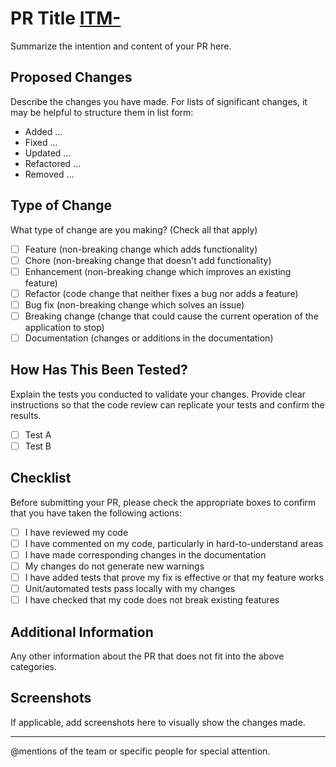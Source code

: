 # PR Title [ITM-](https://project-william.atlassian.net/browse/ITM-)

Summarize the intention and content of your PR here.

## Proposed Changes

Describe the changes you have made. For lists of significant changes, it may be helpful to structure them in list form:

- Added ...
- Fixed ...
- Updated ...
- Refactored ...
- Removed ...

## Type of Change

What type of change are you making? (Check all that apply)

- [ ] Feature (non-breaking change which adds functionality)
- [ ] Chore (non-breaking change that doesn't add functionality)
- [ ] Enhancement (non-breaking change which improves an existing feature)
- [ ] Refactor (code change that neither fixes a bug nor adds a feature)
- [ ] Bug fix (non-breaking change which solves an issue)
- [ ] Breaking change (change that could cause the current operation of the application to stop)
- [ ] Documentation (changes or additions in the documentation)

## How Has This Been Tested?

Explain the tests you conducted to validate your changes. Provide clear instructions so that the code review can
replicate your tests and confirm the results.

- [ ] Test A
- [ ] Test B

## Checklist

Before submitting your PR, please check the appropriate boxes to confirm that you have taken the following actions:

- [ ] I have reviewed my code
- [ ] I have commented on my code, particularly in hard-to-understand areas
- [ ] I have made corresponding changes in the documentation
- [ ] My changes do not generate new warnings
- [ ] I have added tests that prove my fix is effective or that my feature works
- [ ] Unit/automated tests pass locally with my changes
- [ ] I have checked that my code does not break existing features

## Additional Information

Any other information about the PR that does not fit into the above categories.

## Screenshots

If applicable, add screenshots here to visually show the changes made.

---

@mentions of the team or specific people for special attention.

